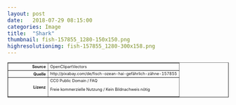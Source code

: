 ```yaml
---
layout: post
date:   2018-07-29 08:15:00
categories: Image
title:  "Shark"
thumbnail: fish-157855_1280-150x150.png
highresolutionimg: fish-157855_1280-300x158.png
---
```


<div class="entry-content">

<table style="font-size: xx-small" border="1" cellpadding="2">
<tbody>
<tr>
<th style="text-align: right" width="81"><strong>Source</strong></th>
<td>OpenClipartVectors</td>
</tr>
<tr>
<th style="text-align: right" width="81"><strong>Quelle</strong></th>
<td>http://pixabay.com/de/fisch-ozean-hai-gefährlich-zähne-157855</td>
</tr>
<tr>
<th style="text-align: right" width="81"><strong>Lizenz</strong></th>
<td>CC0 Public Domain / FAQ

Freie kommerzielle Nutzung / Kein Bildnachweis nötig

</td>
</tr>
</tbody>
</table>
<p>&nbsp;</p>

</div><!-- .entry-content -->
